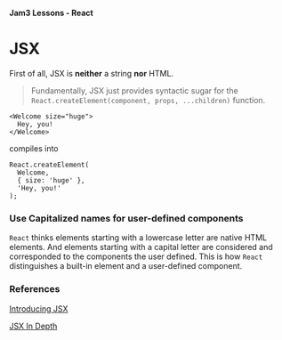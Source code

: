 **Jam3 Lessons - React**

# JSX

First of all, JSX is **neither** a string **nor** HTML.

> Fundamentally, JSX just provides syntactic sugar for the `React.createElement(component, props, ...children)` function.

```JSX
<Welcome size="huge">
  Hey, you!
</Welcome>
```

compiles into

```JSX
React.createElement(
  Welcome,
  { size: 'huge' },
  'Hey, you!'
);
```

### Use Capitalized names for user-defined components

`React` thinks elements starting with a lowercase letter are native HTML elements. And elements starting with a capital letter are considered and corresponded to the components the user defined.
This is how `React` distinguishes a built-in element and a user-defined component.

### References

[Introducing JSX](https://facebook.github.io/react/docs/introducing-jsx.html)

[JSX In Depth](https://facebook.github.io/react/docs/jsx-in-depth.html)
